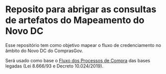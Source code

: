 # Reposito para abrigar as consultas de artefatos do Mapeamento do Novo DC 

Esse repositório tem como objetivo mapear o fluxo de credenciamento no âmbito do Novo DC do ComprasGov.

Será usado como base o [Fluxo dos Processos de Compra](https://whimsical.com/novo-fluxo-dos-processos-de-compra-21Te7Vhs4u28RnPQhxgWjq) das bases legadas (Lei 8.666/93 e Decreto 10.024/2019).
